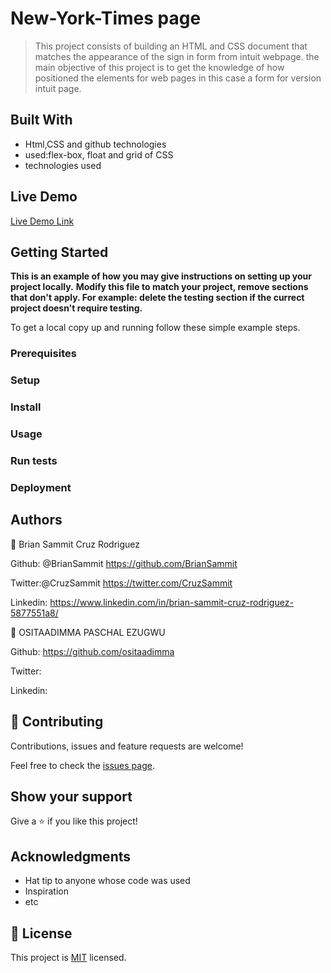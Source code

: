 # New-York-Times page

>This project consists of building an HTML and CSS document that matches the appearance of the sign in form from intuit webpage. the main objective of this project is to get the knowledge of how positioned the elements for web pages in this case a form for version intuit page.

## Built With

- Html,CSS and github technologies
-  used:flex-box, float and grid of CSS
- technologies used

## Live Demo

[Live Demo Link](https://rawcdn.githack.com/BrianSammit/New-York/b0b10ddc1930a31d4d0dd5f214ea0988d0527df2/index.html)


## Getting Started

**This is an example of how you may give instructions on setting up your project locally.**
**Modify this file to match your project, remove sections that don't apply. For example: delete the testing section if the currect project doesn't require testing.**


To get a local copy up and running follow these simple example steps.

### Prerequisites

### Setup

### Install

### Usage

### Run tests

### Deployment



## Authors

👤 Brian Sammit Cruz Rodriguez

Github: @BrianSammit https://github.com/BrianSammit

Twitter:@CruzSammit https://twitter.com/CruzSammit

Linkedin: https://www.linkedin.com/in/brian-sammit-cruz-rodriguez-5877551a8/

👤 OSITAADIMMA PASCHAL EZUGWU

Github: https://github.com/ositaadimma

Twitter: 

Linkedin: 

## 🤝 Contributing

Contributions, issues and feature requests are welcome!

Feel free to check the [issues page](issues/).

## Show your support

Give a ⭐️ if you like this project!

## Acknowledgments

- Hat tip to anyone whose code was used
- Inspiration
- etc

## 📝 License

This project is [MIT](lic.url) licensed.
